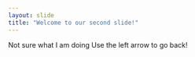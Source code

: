 ```yaml
---
layout: slide
title: "Welcome to our second slide!"
---
```

Not sure what I am doing
Use the left arrow to go back!

